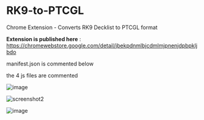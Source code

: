 # RK9-to-PTCGL
Chrome Extension - Converts RK9 Decklist to PTCGL format

__Extension is published here__ : https://chromewebstore.google.com/detail/jbekpdnmlbjcdmlmjpnenjdpbpkljbdo

manifest.json is commented below

the 4 js files are commented

![image](https://github.com/JulienGitHub/RK9-to-PTCGL/assets/8526787/d5fc1d30-2d0f-4507-8dc8-2f411bd837a9)

![screenshot2](https://github.com/JulienGitHub/RK9-to-PTCGL/assets/8526787/68ed8403-3ffa-49b3-8a31-0381b5dadf27)

![image](https://github.com/JulienGitHub/RK9-to-PTCGL/assets/8526787/9406273c-6e51-42e1-90c0-6e2abe5694e6)



